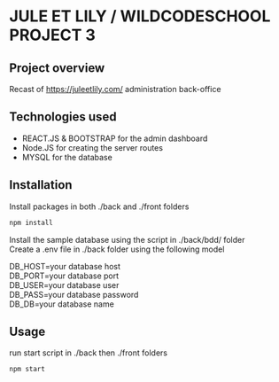 # JULE ET LILY / WILDCODESCHOOL PROJECT 3 

## Project overview
Recast of https://juleetlily.com/ administration back-office

## Technologies used 
- REACT.JS & BOOTSTRAP for the admin dashboard
- Node.JS for creating the server routes
- MYSQL for the database

## Installation
Install packages in both ./back and ./front folders
```bash
npm install 
```

Install the sample database using the script in ./back/bdd/ folder \
Create a .env file in ./back folder using the following model 


DB_HOST=your database host \
DB_PORT=your database port \
DB_USER=your database user \
DB_PASS=your database password \
DB_DB=your database name 


## Usage
run start script in ./back then ./front folders
```bash
npm start
```
